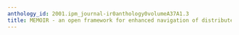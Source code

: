 ```yaml
---
anthology_id: 2001.ipm_journal-ir0anthology0volumeA37A1.3
title: MEMOIR - an open framework for enhanced navigation of distributed information
---
```

